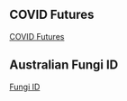## COVID Futures
[COVID Futures](https://covid.rmm.ai)

## Australian Fungi ID
[Fungi ID](https://fungi.rmm.ai)
